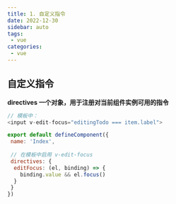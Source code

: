 ```yaml
---
title: 1. 自定义指令
date: 2022-12-30
sidebar: auto
tags:
 - vue
categories:
 - vue
---
```


## 自定义指令
**directives   一个对象，用于注册对当前组件实例可用的指令**
```js
// 模板中：
<input v-edit-focus="editingTodo === item.label">

export default defineComponent({
 name: 'Index',
 
 // 在模板中启用 v-edit-focus
 directives: {
  editFocus: (el, binding) => {
    binding.value && el.focus()
  }
 }
})
```
